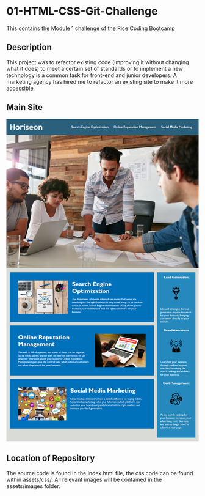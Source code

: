 # 01-HTML-CSS-Git-Challenge
This contains the Module 1 challenge of the Rice Coding Bootcamp

## Description

This project was to refactor existing code (improving it without changing what it does) to meet a certain set of standards or to implement a new technology is a common task for front-end and junior developers. A marketing agency has hired me to refactor an existing site to make it more accessible.

## Main Site

![Main Site](assets/images/main-site.png)

## Location of Repository

The source code is found in the index.html file, the css code can be found within assets/css/. All relevant images will be contained in the assets/images folder. 
